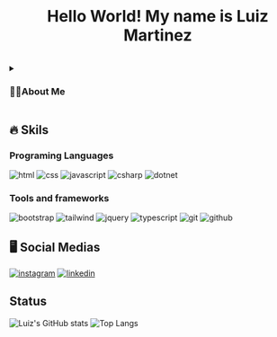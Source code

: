 <div id="user-content-toc">
  <ul align="center">
    <summary><h1 style="display: inline-block">Hello World! My name is Luiz Martinez</h1></summary>
</div>
    
<details>
  <summary><h3>👨‍💻About Me</h3></summary>

  - 💬 Hello! My name is Luiz, I’m 19 years old, and I’m currently studying Software Engineering. I'm in my third semester at university. I've been passionate about software development, and I’ve dedicated myself to studying beyond the university curriculum. I’ve taken some online courses on platforms like Alura, Rocketseat, and Udemy, which helped me deepen my understanding of different programming languages, tools, and frameworks.

  - ⚡ In terms of professional experience, I started my career as a young apprentice at SENAI, working as an electromechanical operator. Although it was a technical position, it gave me a solid foundation in mechanics, problem-solving, and how to work efficiently in a structured environment. After completing the fundamentals in that area, I decided to move toward my real passion—technology and development.

  - 🌱 So I transitioned into a support role at a company called Bergamin & Cia, where I’m currently working as an intern. My responsibilities there include technical support, system testing, and occasionally helping with software development tasks. This role has been a great learning experience and has helped me improve both my technical and interpersonal skills.
</details>


## 🔥 Skils

### Programing Languages

![html]
![css]
![javascript]
![csharp]
![dotnet]

### Tools and frameworks

![bootstrap]
![tailwind]
![jquery]
![typescript]
![git]
![github]


## 🖥️ Social Medias

[![instagram][instagram]](https://www.instagram.com/luiz.m.04/#)
[![linkedin][linkedin]](https://www.linkedin.com/in/luiz-martinez-142162320/)


## Status

![Luiz's GitHub stats](https://github-readme-stats.vercel.app/api?username=luizmartinez4&show_icons=true&theme=tokyonight)
![Top Langs](https://github-readme-stats.vercel.app/api/top-langs/?username=luizmartinez4&layout=compact&theme=tokyonight)


<!-- Badges -->
[html]: https://img.shields.io/badge/HTML5-E34F26?logo=html5&logoColor=fff&style=for-the-badge
[css]: https://img.shields.io/badge/CSS3-1572B6?logo=css3&logoColor=fff&style=for-the-badge
[javascript]: https://img.shields.io/badge/JavaScript-F7DF1E?logo=javascript&logoColor=000&style=for-the-badge
[dotnet]: https://img.shields.io/badge/.NET-512BD4?logo=dotnet&logoColor=fff&style=for-the-badge
[csharp]: https://img.shields.io/badge/C%23-239120?logo=c-sharp&logoColor=fff&style=for-the-badge

[bootstrap]: https://img.shields.io/badge/Bootstrap-7952B3?logo=bootstrap&logoColor=fff&style=for-the-badge
[tailwind]: https://img.shields.io/badge/Tailwind%20CSS-06B6D4?logo=tailwindcss&logoColor=fff&style=for-the-badge
[jquery]: https://img.shields.io/badge/jQuery-0769AD?logo=jquery&logoColor=fff&style=for-the-badge
[typescript]: https://img.shields.io/badge/TypeScript-3178C6?logo=typescript&logoColor=fff&style=for-the-badge
[git]: https://img.shields.io/badge/Git-F05032?logo=git&logoColor=fff&style=for-the-badge
[github]: https://img.shields.io/badge/GitHub-181717?logo=github&logoColor=fff&style=for-the-badge

[instagram]: https://img.shields.io/badge/Instagram-FF0069?logo=instagram&logoColor=fff&style=for-the-badge
[linkedin]: https://img.shields.io/badge/LinkedIn-0A66C2?logo=linkedin&logoColor=fff&style=for-the-badge
